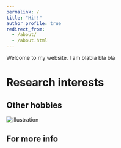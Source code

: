 ```yaml
---
permalink: /
title: "Hi!!"
author_profile: true
redirect_from: 
  - /about/
  - /about.html
---
```


Welcome to my website. I am blabla bla bla

# Research interests 

## Other hobbies
![illustration](image-alignement-1200x4002.jpg)

For more info
------
